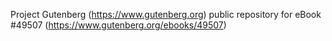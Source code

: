 Project Gutenberg (https://www.gutenberg.org) public repository for eBook #49507 (https://www.gutenberg.org/ebooks/49507)
